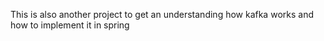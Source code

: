 This is also another project to get an understanding how kafka works and how to implement it in spring
